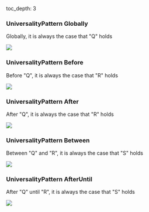 toc_depth: 3

### UniversalityPattern Globally

Globally, it is always the case that "Q" holds

![](/img/patterns/UniversalityPattern_Globally.svg)
### UniversalityPattern Before

Before "Q", it is always the case that "R" holds

![](/img/patterns/UniversalityPattern_Before.svg)
### UniversalityPattern After

After "Q", it is always the case that "R" holds

![](/img/patterns/UniversalityPattern_After.svg)
### UniversalityPattern Between

Between "Q" and "R", it is always the case that "S" holds

![](/img/patterns/UniversalityPattern_Between.svg)
### UniversalityPattern AfterUntil

After "Q" until "R", it is always the case that "S" holds

![](/img/patterns/UniversalityPattern_AfterUntil.svg)
